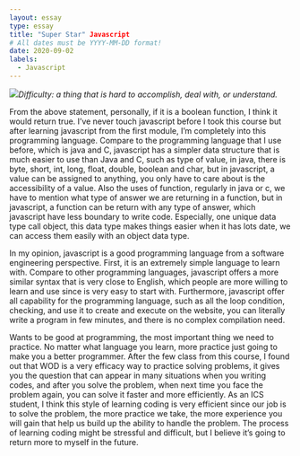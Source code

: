 ```yaml
---
layout: essay
type: essay
title: "Super Star" Javascript
# All dates must be YYYY-MM-DD format!
date: 2020-09-02
labels:
  - Javascript
---
```


<img class="ui tiny right spaced image" src="../images/degree_difficulty.jpg">*Difficulty: a thing that is hard to accomplish, deal with, or understand.*

From the above statement, personally, if it is a boolean function, I think it would return true. I’ve never touch javascript before I took this course but after learning javascript from the first module, I’m completely into this programming language. Compare to the programming language that I use before, which is java and C, javascript has a simpler data structure that is much easier to use than Java and C, such as type of value, in java, there is byte, short, int, long, float, double, boolean and char, but in javascript, a value can be assigned to anything, you only have to care about is the accessibility of a value. Also the uses of function, regularly in java or c, we have to mention what type of answer we are returning in a function, but in javascript, a function can be return with any type of answer, which javascript have less boundary to write code. Especially, one unique data type call object, this data type makes things easier when it has lots date, we can access them easily with an object data type.

In my opinion, javascript is a good programming language from a software engineering perspective. First, it is an extremely simple language to learn with. Compare to other programming languages, javascript offers a more similar syntax that is very close to  English, which people are more willing to learn and use since is very easy to start with. Furthermore, javascript offer all capability for the programming language, such as all the loop condition, checking, and use it to create and execute on the website, you can literally write a program in few minutes, and there is no complex compilation need.
  
Wants to be good at programming, the most important thing we need to practice. No matter what language you learn, more practice just going to make you a better programmer. After the few class from this course, I found out that WOD is a very efficacy way to practice solving problems, it gives you the question that can appear in many situations when you writing codes, and after you solve the problem, when next time you face the problem again, you can solve it faster and more efficiently. As an ICS student, I think this style of learning coding is very efficient since our job is to solve the problem, the more practice we take, the more experience you will gain that help us build up the ability to handle the problem. The process of learning coding might be stressful and difficult, but I believe it’s going to return more to myself in the future.

